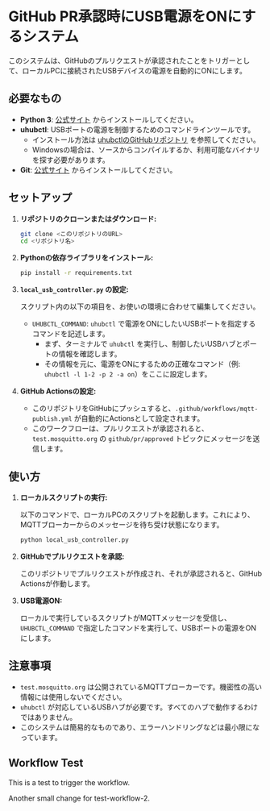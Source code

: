 # GitHub PR承認時にUSB電源をONにするシステム

このシステムは、GitHubのプルリクエストが承認されたことをトリガーとして、ローカルPCに接続されたUSBデバイスの電源を自動的にONにします。

## 必要なもの

*   **Python 3**: [公式サイト](https://www.python.org/downloads/) からインストールしてください。
*   **uhubctl**: USBポートの電源を制御するためのコマンドラインツールです。
    *   インストール方法は [uhubctlのGitHubリポジトリ](https://github.com/mvp/uhubctl) を参照してください。
    *   Windowsの場合は、ソースからコンパイルするか、利用可能なバイナリを探す必要があります。
*   **Git**: [公式サイト](https://git-scm.com/downloads) からインストールしてください。

## セットアップ

1.  **リポジトリのクローンまたはダウンロード:**

    ```bash
    git clone <このリポジトリのURL>
    cd <リポジトリ名>
    ```

2.  **Pythonの依存ライブラリをインストール:**

    ```bash
    pip install -r requirements.txt
    ```

3.  **`local_usb_controller.py` の設定:**

    スクリプト内の以下の項目を、お使いの環境に合わせて編集してください。

    *   `UHUBCTL_COMMAND`: `uhubctl` で電源をONにしたいUSBポートを指定するコマンドを記述します。
        *   まず、ターミナルで `uhubctl` を実行し、制御したいUSBハブとポートの情報を確認します。
        *   その情報を元に、電源をONにするための正確なコマンド（例: `uhubctl -l 1-2 -p 2 -a on`）をここに設定します。

4.  **GitHub Actionsの設定:**

    *   このリポジトリをGitHubにプッシュすると、`.github/workflows/mqtt-publish.yml` が自動的にActionsとして設定されます。
    *   このワークフローは、プルリクエストが承認されると、`test.mosquitto.org` の `github/pr/approved` トピックにメッセージを送信します。

## 使い方

1.  **ローカルスクリプトの実行:**

    以下のコマンドで、ローカルPCのスクリプトを起動します。これにより、MQTTブローカーからのメッセージを待ち受け状態になります。

    ```bash
    python local_usb_controller.py
    ```

2.  **GitHubでプルリクエストを承認:**

    このリポジトリでプルリクエストが作成され、それが承認されると、GitHub Actionsが作動します。

3.  **USB電源ON:**

    ローカルで実行しているスクリプトがMQTTメッセージを受信し、`UHUBCTL_COMMAND` で指定したコマンドを実行して、USBポートの電源をONにします。

## 注意事項

*   `test.mosquitto.org` は公開されているMQTTブローカーです。機密性の高い情報には使用しないでください。
*   `uhubctl` が対応しているUSBハブが必要です。すべてのハブで動作するわけではありません。
*   このシステムは簡易的なものであり、エラーハンドリングなどは最小限になっています。

## Workflow Test

This is a test to trigger the workflow.

Another small change for test-workflow-2.

